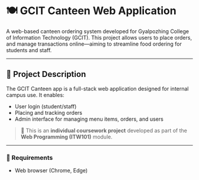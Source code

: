 # 🍽️ GCIT Canteen Web Application

A web-based canteen ordering system developed for Gyalpozhing College of Information Technology (GCIT). This project allows users to place orders, and manage transactions online—aiming to streamline food ordering for students and staff.

---

## 📌 Project Description

The GCIT Canteen app is a full-stack web application designed for internal campus use. It enables:
- User login (student/staff)
- Placing and tracking orders
- Admin interface for managing menu items, orders, and users

> 📘 This is an **individual coursework project** developed as part of the **Web Programming (ITW101)** module.

---

### 🔧 Requirements
- Web browser (Chrome, Edge)
